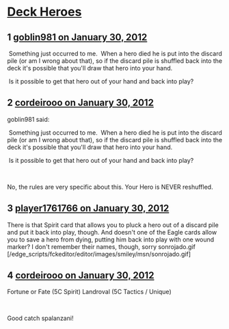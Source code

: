 # [Deck Heroes](https://community.fantasyflightgames.com/topic/59761-deck-heroes/)

## 1 [goblin981 on January 30, 2012](https://community.fantasyflightgames.com/topic/59761-deck-heroes/?do=findComment&comment=587205)

 Something just occurred to me.  When a hero died he is put into the discard pile (or am I wrong about that), so if the discard pile is shuffled back into the deck it's possible that you'll draw that hero into your hand.

 Is it possible to get that hero out of your hand and back into play?

## 2 [cordeirooo on January 30, 2012](https://community.fantasyflightgames.com/topic/59761-deck-heroes/?do=findComment&comment=587208)

goblin981 said:

 Something just occurred to me.  When a hero died he is put into the discard pile (or am I wrong about that), so if the discard pile is shuffled back into the deck it's possible that you'll draw that hero into your hand.

 Is it possible to get that hero out of your hand and back into play?



 

No, the rules are very specific about this.
Your Hero is NEVER reshuffled.

## 3 [player1761766 on January 30, 2012](https://community.fantasyflightgames.com/topic/59761-deck-heroes/?do=findComment&comment=587279)

There is that Spirit card that allows you to pluck a hero out of a discard pile and put it back into play, though. And doesn't one of the Eagle cards allow you to save a hero from dying, putting him back into play with one wound marker? I don't remember their names, though, sorry sonrojado.gif [/edge_scripts/fckeditor/editor/images/smiley/msn/sonrojado.gif]

## 4 [cordeirooo on January 30, 2012](https://community.fantasyflightgames.com/topic/59761-deck-heroes/?do=findComment&comment=587350)

Fortune or Fate (5C Spirit)
Landroval (5C Tactics / Unique) 

 

Good catch spalanzani!

